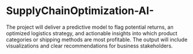 # SupplyChainOptimization-AI-
The project will deliver a predictive model to flag potential returns, an optimized logistics strategy, and actionable insights into which product categories or shipping methods are most profitable. The output will include visualizations and clear recommendations for business stakeholders.
